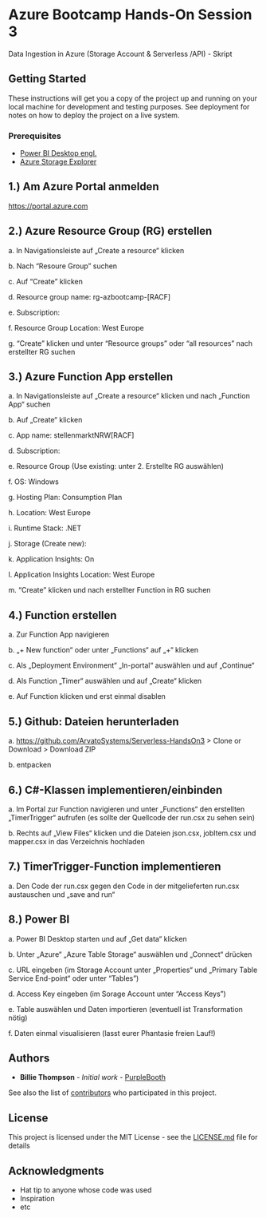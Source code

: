 # Azure Bootcamp Hands-On Session 3

Data Ingestion in Azure (Storage Account & Serverless /API) - Skript
## Getting Started

These instructions will get you a copy of the project up and running on your local machine for development and testing purposes. See deployment for notes on how to deploy the project on a live system.

### Prerequisites

* [Power BI Desktop engl.](https://powerbi.microsoft.com/en-us/downloads/)
* [Azure Storage Explorer](https://azure.microsoft.com/en-us/features/storage-explorer/)

## 1.) Am Azure Portal anmelden

https://portal.azure.com

## 2.) Azure Resource Group (RG) erstellen

a. In Navigationsleiste auf „Create a resource“ klicken

b. Nach “Resoure Group” suchen

c. Auf “Create” klicken

d. Resource group name: rg-azbootcamp-[RACF]

e. Subscription:

f. Resource Group Location: West Europe

g. “Create” klicken und unter “Resource groups” oder “all resources” nach erstellter RG suchen

## 3.) Azure Function App erstellen

a. In Navigationsleiste auf „Create a resource“ klicken und nach „Function App“ suchen

b. Auf „Create“ klicken

c. App name: stellenmarktNRW[RACF]

d. Subscription:

e. Resource Group (Use existing: unter 2. Erstellte RG auswählen)

f. OS: Windows

g. Hosting Plan: Consumption Plan

h. Location: West Europe

i. Runtime Stack: .NET

j. Storage (Create new):

k. Application Insights: On

l. Application Insights Location: West Europe

m. “Create” klicken und nach erstellter Function in RG suchen

## 4.) Function erstellen

a. Zur Function App navigieren

b. „+ New function“ oder unter „Functions“ auf „+“ klicken

c. Als „Deployment Environment“ „In-portal“ auswählen und auf „Continue“

d. Als Function „Timer“ auswählen und auf „Create“ klicken

e. Auf Function klicken und erst einmal disablen

## 5.) Github: Dateien herunterladen

a. https://github.com/ArvatoSystems/Serverless-HandsOn3 > Clone or Download > Download ZIP

b. entpacken

## 6.) C#-Klassen implementieren/einbinden

a. Im Portal zur Function navigieren und unter „Functions“ den erstellten „TimerTrigger“ aufrufen (es sollte der Quellcode der run.csx zu sehen sein)

b. Rechts auf „View Files“ klicken und die Dateien json.csx, jobItem.csx und mapper.csx in das Verzeichnis hochladen

## 7.) TimerTrigger-Function implementieren

a. Den Code der run.csx gegen den Code in der mitgelieferten run.csx austauschen und „save and run“

## 8.) Power BI

a. Power BI Desktop starten und auf „Get data“ klicken

b. Unter „Azure“ „Azure Table Storage“ auswählen und „Connect“ drücken

c. URL eingeben (im Storage Account unter „Properties“ und „Primary Table Service End-point“ oder unter “Tables”)

d. Access Key eingeben (im Sorage Account unter “Access Keys”)

e. Table auswählen und Daten importieren (eventuell ist Transformation nötig)

f. Daten einmal visualisieren (lasst eurer Phantasie freien Lauf!)

## Authors

* **Billie Thompson** - *Initial work* - [PurpleBooth](https://github.com/PurpleBooth)

See also the list of [contributors](https://github.com/your/project/contributors) who participated in this project.

## License

This project is licensed under the MIT License - see the [LICENSE.md](LICENSE.md) file for details

## Acknowledgments

* Hat tip to anyone whose code was used
* Inspiration
* etc
